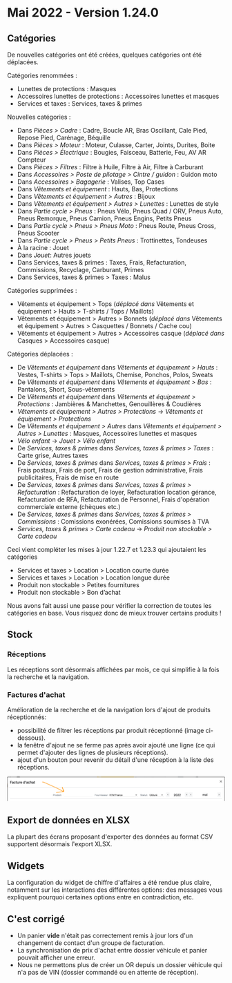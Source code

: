 # Mai 2022 - Version 1.24.0

## Catégories

De nouvelles catégories ont été créées, quelques catégories ont été déplacées.

Catégories renommées :

- Lunettes de protections : Masques
- Accessoires lunettes de protections : Accessoires lunettes et masques
- Services et taxes : Services, taxes & primes

Nouvelles catégories :

- Dans *Pièces > Cadre* : Cadre, Boucle AR, Bras Oscillant, Cale Pied, Repose Pied, Carénage, Béquille
- Dans *Pièces > Moteur* : Moteur, Culasse, Carter, Joints, Durites, Boite
- Dans *Pièces > Électrique* : Bougies, Faisceau, Batterie, Feu, AV AR Compteur
- Dans *Pièces > Filtres* : Filtre à Huile, Filtre à Air, Filtre à Carburant
- Dans *Accessoires > Poste de pilotage > Cintre / guidon* : Guidon moto
- Dans *Accessoires > Bagagerie* : Valises, Top Cases
- Dans *Vêtements et équipement* : Hauts, Bas, Protections
- Dans *Vêtements et équipement > Autres* : Bijoux
- Dans *Vêtements et équipement > Autres > Lunettes* : Lunettes de style
- Dans *Partie cycle > Pneus* : Pneus Vélo, Pneus Quad / ORV, Pneus Auto, Pneus Remorque, Pneus Camion, Pneus Engins, Petits Pneus
- Dans *Partie cycle > Pneus > Pneus Moto* : Pneus Route, Pneus Cross, Pneus Scooter
- Dans *Partie cycle > Pneus > Petits Pneus* : Trottinettes, Tondeuses
- À la racine : Jouet
- Dans _Jouet_: Autres jouets
- Dans Services, taxes & primes : Taxes, Frais, Refacturation, Commissions, Recyclage, Carburant, Primes
- Dans Services, taxes & primes > Taxes : Malus

Catégories supprimées :

- Vêtements et équipement > Tops (_déplacé dans_ Vêtements et équipement > Hauts > T-shirts / Tops / Maillots)
- Vêtements et équipement > Autres > Bonnets (_déplacé dans_ Vêtements et équipement > Autres > Casquettes / Bonnets / Cache cou)
- Vêtements et équipement > Autres > Accessoires casque (_déplacé dans_ Casques > Accessoires casque)

Catégories déplacées :

- De _Vêtements et équipement_ dans *Vêtements et équipement > Hauts* : Vestes, T-shirts > Tops > Maillots, Chemise, Ponchos, Polos, Sweats
- De _Vêtements et équipement_ dans *Vêtements et équipement > Bas* : Pantalons, Short, Sous-vêtements
- De _Vêtements et équipement_ dans *Vêtements et équipement > Protections* : Jambières & Manchettes, Genouillères & Coudières
- _Vêtements et équipement > Autres > Protections_ → _Vêtements et équipement > Protections_
- De _Vêtements et équipement > Autres_ dans *Vêtements et équipement > Autres > Lunettes* : Masques, Accessoires lunettes et masques
- _Vélo enfant_ → _Jouet > Vélo enfant_
- De _Services, taxes & primes_ dans *Services, taxes & primes > Taxes* : Carte grise, Autres taxes
- De _Services, taxes & primes_ dans *Services, taxes & primes > Frais* : Frais postaux, Frais de port, Frais de gestion administrative, Frais publicitaires, Frais de mise en route
- De _Services, taxes & primes_ dans *Services, taxes & primes > Refacturation* : Refacturation de loyer, Refacturation location gérance,
  Refacturation de RFA, Refacturation de Personnel, Frais d'opération commerciale externe (chèques etc.)
- De _Services, taxes & primes_ dans *Services, taxes & primes > Commissions* : Comissions exonérées, Comissions soumises à TVA
- _Services, taxes & primes > Carte cadeau_ → _Produit non stockable > Carte cadeau_

Ceci vient compléter les mises à jour 1.22.7 et 1.23.3 qui ajoutaient les catégories

- Services et taxes > Location > Location courte durée
- Services et taxes > Location > Location longue durée
- Produit non stockable > Petites fournitures
- Produit non stockable > Bon d’achat

Nous avons fait aussi une passe pour vérifier la correction de toutes les catégories en base. Vous risquez donc de mieux trouver certains produits !

## Stock

### Réceptions

Les réceptions sont désormais affichées par mois, ce qui simplifie à la fois la recherche et la navigation.

### Factures d'achat

Amélioration de la recherche et de la navigation lors d'ajout de produits réceptionnés:
- possibilité de filtrer les réceptions par produit réceptionné (image ci-dessous).
- la fenêtre d'ajout ne se ferme pas après avoir ajouté une ligne (ce qui permet d'ajouter des lignes de plusieurs réceptions).
- ajout d'un bouton pour revenir du détail d'une réception à la liste des réceptions.

<img src="https://raw.githubusercontent.com/gear-group/release-notes/master/release-notes/1.24.0/purchase-invoice-filtering.png" width="650px"/>

## Export de données en XLSX

La plupart des écrans proposant d'exporter des données au format CSV supportent désormais l'export XLSX.

## Widgets

La configuration du widget de chiffre d'affaires a été rendue plus claire, notamment sur les interactions des différentes options: des messages vous expliquent pourquoi certaines options entre en contradiction, etc.

## C'est corrigé

- Un panier **vide** n'était pas correctement remis à jour lors d'un changement de contact d'un groupe de facturation.
- La synchronisation de prix d'achat entre dossier véhicule et panier pouvait afficher une erreur.
- Nous ne permettons plus de créer un OR depuis un dossier véhicule qui n'a pas de VIN (dossier commandé ou en attente de réception).
